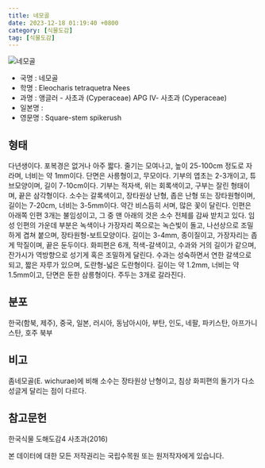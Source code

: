 ```yaml
---
title: 네모골
date: 2023-12-18 01:19:40 +0800
category: [식물도감]
tag: [식물도감]
---
```




![네모골](/fileUpload/plants/basic/Cyperaceae/Eleocharis/5779/5779_1_th2.jpg)
- 국명 : 네모골
- 학명 : Eleocharis tetraquetra Nees
- 과명 : 앵글러 - 사초과 (Cyperaceae) APG Ⅳ- 사초과 (Cyperaceae)
- 일본명 : 
- 영문명 : Square-stem spikerush


## 형태
다년생이다. 포복경은 없거나 아주 짧다. 줄기는 모여나고, 높이 25-100cm 정도로 자라며, 너비는 약 1mm이다. 단면은 사릉형이고, 무모이다. 기부의 엽초는 2-3개이고, 튜브모양이며, 길이 7-10cm이다. 기부는 적자색, 위는 회록색이고, 구부는 잘린 형태이며, 끝은 삼각형이다. 소수는 갈록색이고, 장타원상 난형, 좁은 난형 또는 장타원형이며, 길이는 7-20cm, 너비는 3-5mm이다. 약간 비스듬히 서며, 많은 꽃이 달린다. 인편은 아래쪽 인편 3개는 불임성이고, 그 중 맨 아래의 것은 소수 전체를 감싸 받치고 있다. 임성 인편의 가운데 부분은 녹색이나 가장자리 쪽으로는 녹슨빛이 돌고, 나선상으로 조밀하게 겹쳐 붙으며, 장타원형-보트모양이다. 길이는 3-4mm, 종이질이고, 가장자리는 좁게 막질이며, 끝은 둔두이다. 화피편은 6개, 적색-갈색이고, 수과와 거의 길이가 같으며, 잔가시가 역방향으로 성기게 혹은 조밀하게 달린다. 수과는 성숙하면서 연한 갈색으로 되고, 짧은 자루가 있으며, 도란형-넓은 도란형이다. 길이는 약 1.2mm, 너비는 약 1.5mm이고, 단면은 둔한 삼릉형이다. 주두는 3개로 갈라진다.
## 분포
한국(함북, 제주), 중국, 일본, 러시아, 동남아시아, 부탄, 인도, 네팔, 파키스탄, 아프가니스탄, 호주 북부
## 비고
좀네모골(E. wichurae)에 비해 소수는 장타원상 난형이고, 침상 화피편의 돌기가 다소 성글게 달리는 점이 다르다.
## 참고문헌
한국식물 도해도감4 사초과(2016)






본 데이터에 대한 모든 저작권리는 국립수목원 또는 원저작자에게 있습니다.
